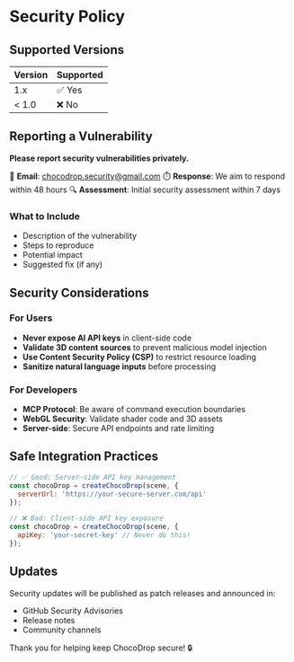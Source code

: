 # Security Policy

## Supported Versions

| Version | Supported          |
| ------- | ------------------ |
| 1.x     | ✅ Yes             |
| < 1.0   | ❌ No              |

## Reporting a Vulnerability

**Please report security vulnerabilities privately.**

📧 **Email**: chocodrop.security@gmail.com
⏱️ **Response**: We aim to respond within 48 hours
🔍 **Assessment**: Initial security assessment within 7 days

### What to Include
- Description of the vulnerability
- Steps to reproduce
- Potential impact
- Suggested fix (if any)

## Security Considerations

### For Users
- **Never expose AI API keys** in client-side code
- **Validate 3D content sources** to prevent malicious model injection
- **Use Content Security Policy (CSP)** to restrict resource loading
- **Sanitize natural language inputs** before processing

### For Developers
- **MCP Protocol**: Be aware of command execution boundaries
- **WebGL Security**: Validate shader code and 3D assets
- **Server-side**: Secure API endpoints and rate limiting

## Safe Integration Practices

```javascript
// ✅ Good: Server-side API key management
const chocoDrop = createChocoDrop(scene, {
  serverUrl: 'https://your-secure-server.com/api'
});

// ❌ Bad: Client-side API key exposure
const chocoDrop = createChocoDrop(scene, {
  apiKey: 'your-secret-key' // Never do this!
});
```

## Updates

Security updates will be published as patch releases and announced in:
- GitHub Security Advisories
- Release notes
- Community channels

Thank you for helping keep ChocoDrop secure! 🔒